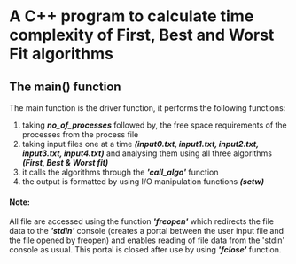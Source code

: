 # A C++ program to calculate time complexity of First, Best and Worst Fit algorithms

## The main() function

The main function is the driver function, it performs the following functions:
 
1)	taking *__no_of_processes__* followed by, the free space requirements of the processes from the process file 
2)	taking input files one at a time *__(input0.txt, input1.txt, input2.txt, input3.txt, input4.txt)__* 
	  and analysing them using all three algorithms *__(First, Best & Worst fit)__*
3)	it calls the algorithms through the *__'call_algo'__* function
4)	the output is formatted by using I/O manipulation functions *__(setw)__*

#### Note: 
All file are accessed using the function *__'freopen'__* which redirects the file data to the *__'stdin'__* console (creates a portal between the user input file and the file opened by freopen) and enables reading of file data from the 'stdin' console as usual.
This portal is closed after use by using *__'fclose'__* function.
